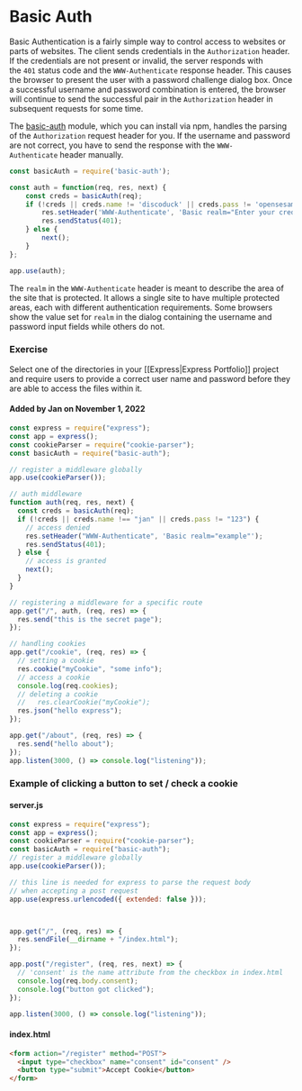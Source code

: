 # Basic Auth

Basic Authentication is a fairly simple way to control access to websites or parts of websites. The client sends credentials in the `Authorization` header. If the credentials are not present or invalid, the server responds with the `401` status code and the `WWW-Authenticate` response header. This causes the browser to present the user with a password challenge dialog box. Once a successful username and password combination is entered, the browser will continue to send the successful pair in the `Authorization` header in subsequent requests for some time.

The [basic-auth](https://github.com/jshttp/basic-auth) module, which you can install via npm, handles the parsing of the `Authorization` request header for you. If the username and password are not correct, you have to send the response with the `WWW-Authenticate` header manually.

```js
const basicAuth = require('basic-auth');

const auth = function(req, res, next) {
    const creds = basicAuth(req);
    if (!creds || creds.name != 'discoduck' || creds.pass != 'opensesame') {
        res.setHeader('WWW-Authenticate', 'Basic realm="Enter your credentials to see this stuff."');
        res.sendStatus(401);
    } else {
        next();
    }
};

app.use(auth);
```

The `realm` in the `WWW-Authenticate` header is meant to describe the area of the site that is protected. It allows a single site to have multiple protected areas, each with different authentication requirements. Some browsers show the value set for `realm` in the dialog containing the username and password input fields while others do not.

### Exercise

Select one of the directories in your [[Express|Express Portfolio]] project and require users to provide a correct user name and password before they are able to access the files within it.

#### Added by **Jan** on November 1, 2022

```js
const express = require("express");
const app = express();
const cookieParser = require("cookie-parser");
const basicAuth = require("basic-auth");

// register a middleware globally
app.use(cookieParser());

// auth middleware
function auth(req, res, next) {
  const creds = basicAuth(req);
  if (!creds || creds.name !== "jan" || creds.pass != "123") {
    // access denied
    res.setHeader("WWW-Authenticate", 'Basic realm="example"');
    res.sendStatus(401);
  } else {
    // access is granted
    next();
  }
}

// registering a middleware for a specific route
app.get("/", auth, (req, res) => {
  res.send("this is the secret page");
});

// handling cookies
app.get("/cookie", (req, res) => {
  // setting a cookie
  res.cookie("myCookie", "some info");
  // access a cookie
  console.log(req.cookies);
  // deleting a cookie
  //   res.clearCookie("myCookie");
  res.json("hello express");
});

app.get("/about", (req, res) => {
  res.send("hello about");
});
app.listen(3000, () => console.log("listening"));
```

### Example of clicking a button to set / check a cookie

#### server.js

```js
const express = require("express");
const app = express();
const cookieParser = require("cookie-parser");
const basicAuth = require("basic-auth");
// register a middleware globally
app.use(cookieParser());

// this line is needed for express to parse the request body
// when accepting a post request
app.use(express.urlencoded({ extended: false }));



app.get("/", (req, res) => {
  res.sendFile(__dirname + "/index.html");
});

app.post("/register", (req, res, next) => {
  // 'consent' is the name attribute from the checkbox in index.html
  console.log(req.body.consent);
  console.log("button got clicked");
});

app.listen(3000, () => console.log("listening"));
```

#### index.html

```html
<form action="/register" method="POST">
  <input type="checkbox" name="consent" id="consent" />
  <button type="submit">Accept Cookie</button>
</form>
```